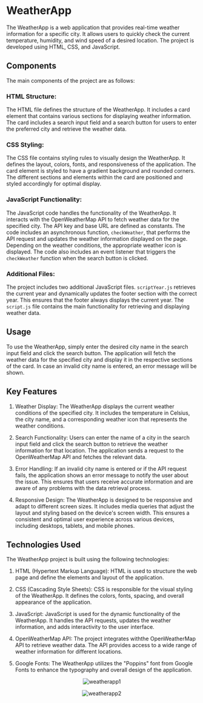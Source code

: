 # WeatherApp

The WeatherApp is a web application that provides real-time weather information for a specific city. It allows users to quickly check the current temperature, humidity, and wind speed of a desired location. The project is developed using HTML, CSS, and JavaScript.

## Components

The main components of the project are as follows:

### HTML Structure:

The HTML file defines the structure of the WeatherApp. It includes a card element that contains various sections for displaying weather information. The card includes a search input field and a search button for users to enter the preferred city and retrieve the weather data.

### CSS Styling:

The CSS file contains styling rules to visually design the WeatherApp. It defines the layout, colors, fonts, and responsiveness of the application. The card element is styled to have a gradient background and rounded corners. The different sections and elements within the card are positioned and styled accordingly for optimal display.

### JavaScript Functionality:

The JavaScript code handles the functionality of the WeatherApp. It interacts with the OpenWeatherMap API to fetch weather data for the specified city. The API key and base URL are defined as constants. The code includes an asynchronous function, `checkWeather`, that performs the API request and updates the weather information displayed on the page. Depending on the weather conditions, the appropriate weather icon is displayed. The code also includes an event listener that triggers the `checkWeather` function when the search button is clicked.

### Additional Files:

The project includes two additional JavaScript files. `scriptYear.js` retrieves the current year and dynamically updates the footer section with the correct year. This ensures that the footer always displays the current year. The `script.js` file contains the main functionality for retrieving and displaying weather data.

## Usage

To use the WeatherApp, simply enter the desired city name in the search input field and click the search button. The application will fetch the weather data for the specified city and display it in the respective sections of the card. In case an invalid city name is entered, an error message will be shown.

## Key Features

1. Weather Display: The WeatherApp displays the current weather conditions of the specified city. It includes the temperature in Celsius, the city name, and a corresponding weather icon that represents the weather conditions.

2. Search Functionality: Users can enter the name of a city in the search input field and click the search button to retrieve the weather information for that location. The application sends a request to the OpenWeatherMap API and fetches the relevant data.

3. Error Handling: If an invalid city name is entered or if the API request fails, the application shows an error message to notify the user about the issue. This ensures that users receive accurate information and are aware of any problems with the data retrieval process.

4. Responsive Design: The WeatherApp is designed to be responsive and adapt to different screen sizes. It includes media queries that adjust the layout and styling based on the device's screen width. This ensures a consistent and optimal user experience across various devices, including desktops, tablets, and mobile phones.

## Technologies Used

The WeatherApp project is built using the following technologies:

1. HTML (Hypertext Markup Language): HTML is used to structure the web page and define the elements and layout of the application.

2. CSS (Cascading Style Sheets): CSS is responsible for the visual styling of the WeatherApp. It defines the colors, fonts, spacing, and overall appearance of the application.

3. JavaScript: JavaScript is used for the dynamic functionality of the WeatherApp. It handles the API requests, updates the weather information, and adds interactivity to the user interface.

4. OpenWeatherMap API: The project integrates withthe OpenWeatherMap API to retrieve weather data. The API provides access to a wide range of weather information for different locations.

5. Google Fonts: The WeatherApp utilizes the "Poppins" font from Google Fonts to enhance the typography and overall design of the application.


<p align="center">
  <img src="https://github.com/aboutalis/WeatherApp/assets/132292767/cae89145-95fe-447d-98da-79d41319c353" alt="weatherapp1">
</p>

<p align="center">
  <img src="https://github.com/aboutalis/WeatherApp/assets/132292767/1e79d199-d96f-4e0a-9258-08e3f56ee3ef" alt="weatherapp2">
</p>

